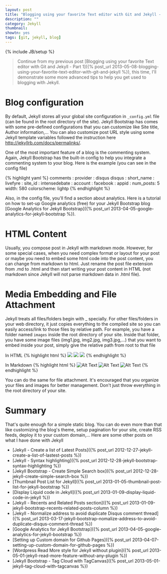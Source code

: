 ```yaml
---
layout: post
title: "Blogging using your favorite Text editor with Git and Jekyll - Part 2"
description: ""
category: Jekyll
thumbnail: 
showtn: yes
tags: [git, jekyll, blog]
---
```

{% include JB/setup %}

> Continue from my previous post [Blogging using your favorite Text editor with Git and Jekyll - Part 1]({% post_url 2013-05-08-blogging-using-your-favorite-text-editor-with-git-and-jekyll %}),
> this time, I'll demonstrate some more advanced tips to help you get used to
> blogging with Jekyll.

# Blog configuration

By default, Jekyll stores all your global site configuration in
`_config.yml` file (can be found in the root directory of the
site). Jekyll Bootstrap has comes with some pre-defined configurations
that you can customize
like Site title, Author information,... You can also customize post URL style
using some Jekyll template variables followed the instruction here
<http://jekyllrb.com/docs/permalinks/>.

<!-- more -->

One of the most important feature of a blog is the commenting system. Again,
Jekyll Bootstrap has the built-in config to help you integrate a commenting
system to your blog. Here is the example (you can see in the config file)

{% highlight yaml %}
comments :
  provider : disqus
  disqus :
    short_name : 
  livefyre :
    site_id : 
  intensedebate :
    account : 
  facebook :
    appid : 
    num_posts: 5
    width: 580
    colorscheme: lightp
{% endhighlight %}

Also, in the config file, you'll find a section about analytics. Here is a
tutorial on how to set-up Google analytics (free) for your Jekyll Bootstrap blog
[Google Analytics for Jekyll Bootstrap]({% post_url 2013-04-05-google-analytics-for-jekyll-bootstrap %}).

# HTML Content

Usually, you compose post in Jekyll with markdown mode. However, for some
special cases, when you need complex format or layout for your post or maybe you
need to embed some html code into the post content, you can change from markdown
to html. Just rename the post file extension from .md to .html and then start
writing your post content in HTML (not markdown since Jekyll will not parse
markdown data in .html file).

# Media Embedding and File Attachment

Jekyll treats all files/folders begin with <span>_</span> specially. For other
files/folders in your web directory, it just copies everything to the compiled
site so you can easily access/link to those files by relative path. For example,
you have a folder named `images` inside the root directory of your site.
Inside that folder, you have some image files (img1.jpg, img2.jpg, img3.jpg,...)
that you want to embed inside your post, simply give the relative path from
root to that file

In HTML
{% highlight html %}
<img src="/images/img1.jpg" />
<img src="/images/img2.jpg" />
<img src="/images/img3.jpg" />
{% endhighlight %}

In Markdown
{% highlight html %}
![Alt Text](/images/img1.jpg)
![Alt Text](/images/img2.jpg)
![Alt Text](/images/img3.jpg)
{% endhighlight %}

You can do the same for file attachment. It's encouraged that you organize your
files and images for better management. Don't just throw everything in the root
directory of your site.

# Summary

That's quite enough for a simple static blog. You can do even more than that
like customizing the blog's theme, setup pagination for your site, create RSS
feeds, deploy it to your custom domain,... Here are some other posts on what I
have done with Jekyll

* [Jekyll - Create a list of Latest Posts]({% post_url 2012-12-27-jekyll-create-a-list-of-lastest-posts %})
* [Jekyll - Syntax highlighting]({% post_url 2012-12-28-jekyll-bootstrap-syntax-highlighting %})
* [Jekyll Bootstrap - Create Simple Search box]({% post_url 2012-12-28-jekyll-create-simple-search-box %})
* [Thumbnail Post List for Jekyll]({% post_url 2013-01-05-thumbnail-post-list-for-jekyll-bootstrap %})
* [Display Liquid code in Jekyll]({% post_url 2013-01-09-display-liquid-code-in-jekyll %})
* [Jekyll - Recents and Related Posts section]({% post_url 2013-01-09-jekyll-bootstrap-recents-related-posts-column %})
* [Jekyll - Normalize address to avoid duplicate Disqus comment thread]({% post_url 2013-03-17-jekyll-bootstrap-nomalize-address-to-avoid-duplicate-disqus-comment-thread %})
* [Google Analytics for Jekyll Bootstrap]({% post_url 2013-04-05-google-analytics-for-jekyll-bootstrap %})
* [Setting up Custom domain for Github Pages]({% post_url 2013-04-07-setting-up-custom-domain-for-github-pages %})
* [Wordpress Read More style for Jekyll without plugin]({% post_url 2013-05-01-jekyll-read-more-feature-without-any-plugin %})
* [Jekyll Bootstrap - Tag Cloud with TagCanvas]({% post_url 2013-05-01-jekyll-tag-cloud-with-tagcanvas %})
